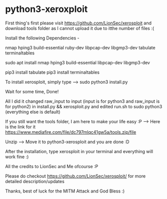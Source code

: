 # python3-xeroxploit

First thing's first please visit https://github.com/LionSec/xerosploit and download tools folder as I cannot upload it due to itthe number of files :(

Install the following Dependencies -

nmap
hping3
build-essential
ruby-dev
libpcap-dev
libgmp3-dev
tabulate
terminaltables

sudo apt install nmap hping3 build-essential libpcap-dev libgmp3-dev

pip3 install tabulate
pip3 install terminaltables


To install xerosploit, simply type --> sudo python3 install.py

Wait for some time, Done!

All I did it changed raw_input to input (input is for python3 and raw_input is for python2) in install.py && xerosploit.py and edited run.sh to sudo python3 (everything else is default)

If you still want the tools folder, I am here to make your life easy :P --> Here is the link for it https://www.mediafire.com/file/dc797mlqc41gw5a/tools.zip/file

Unzip --> Move it to python3-xerosploit and you are done :D

After the installation, type xerosploit in your terminal and everything will work fine :)

All the credits to LionSec and Me ofcourse :P

Please do checkout https://github.com/LionSec/xerosploit/ for more detailed description/updates

Thanks, best of luck for the MITM Attack and God Bless :)
